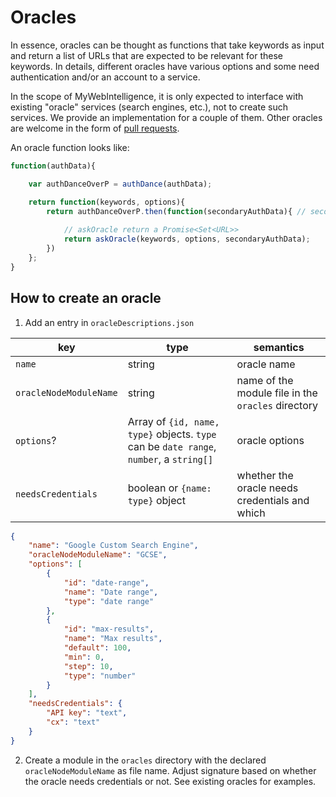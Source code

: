 # Oracles

In essence, oracles can be thought as functions that take keywords as input and return a list of URLs that are expected to be relevant for these keywords.
In details, different oracles have various options and some need authentication and/or an account to a service.

In the scope of MyWebIntelligence, it is only expected to interface with existing "oracle" services (search engines, etc.), not to create such services. We provide an implementation for a couple of them. Other oracles are welcome in the form of [pull requests](https://help.github.com/articles/using-pull-requests/).

An oracle function looks like:

```js
function(authData){

    var authDanceOverP = authDance(authData);

    return function(keywords, options){
        return authDanceOverP.then(function(secondaryAuthData){ // secondaryAuthData happens in OAuth for instance 
        
            // askOracle return a Promise<Set<URL>>
            return askOracle(keywords, options, secondaryAuthData);
        })
    };
}
```

## How to create an oracle

1) Add an entry in `oracleDescriptions.json`

| key          | type                              | semantics         |    
|--------------|-----------------------------------|-------------------|
| `name`                  | string                 | oracle name       |
| `oracleNodeModuleName`  | string | name of the module file in the `oracles` directory |
| `options`?              | Array of `{id, name, type}` objects. `type` can be `date range`, `number`, a `string[]` | oracle options  |
| `needsCredentials`      | boolean or `{name: type}` object | whether the oracle needs credentials and which |

````json
{
    "name": "Google Custom Search Engine",
    "oracleNodeModuleName": "GCSE",
    "options": [
        {
            "id": "date-range", 
            "name": "Date range",
            "type": "date range"
        },
        {
            "id": "max-results", 
            "name": "Max results",
            "default": 100,
            "min": 0,
            "step": 10,
            "type": "number"
        }
    ],
    "needsCredentials": {
        "API key": "text",
        "cx": "text"
    }
}

````

2) Create a module in the `oracles` directory with the declared `oracleNodeModuleName` as file name. Adjust signature based on whether the oracle needs credentials or not. See existing oracles for examples.

